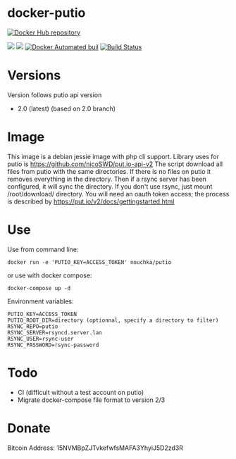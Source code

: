 # docker-putio

[![Docker Hub repository](http://dockeri.co/image/nouchka/putio)](https://registry.hub.docker.com/u/nouchka/putio/)

[![](https://images.microbadger.com/badges/image/nouchka/putio.svg)](https://microbadger.com/images/nouchka/putio "Get your own image badge on microbadger.com")
[![](https://images.microbadger.com/badges/version/nouchka/putio.svg)](https://microbadger.com/images/nouchka/putio "Get your own version badge on microbadger.com")
[![Docker Automated buil](https://img.shields.io/docker/automated/nouchka/putio.svg)](https://hub.docker.com/r/nouchka/putio/)
[![Build Status](https://travis-ci.org/nouchka/docker-putio.svg?branch=master)](https://travis-ci.org/nouchka/docker-putio)
<!---
[![Docker Stars](https://img.shields.io/docker/stars/nouchka/docker-putio.svg)](https://hub.docker.com/r/nouchka/putio/)
[![Docker Pulls](https://img.shields.io/docker/pulls/nouchka/docker-putio.svg)]()
--->

# Versions

Version follows putio api version

* 2.0 (latest) (based on 2.0 branch)

# Image

This image is a debian jessie image with php cli support. Library uses for putio is https://github.com/nicoSWD/put.io-api-v2
The script download all files from putio with the same directories. If there is no files on putio it removes everything in the directory. Then if a rsync server has been configured, it will sync the directory.
If you don't use rsync, just mount /root/download/ directory.
You will need an oauth token access; the process is described by https://put.io/v2/docs/gettingstarted.html

# Use

Use from command line:

	docker run -e 'PUTIO_KEY=ACCESS_TOKEN' nouchka/putio
or use with docker compose:

	docker-compose up -d
Environment variables:

	PUTIO_KEY=ACCESS_TOKEN
	PUTIO_ROOT_DIR=directory (optionnal, specify a directory to filter)
	RSYNC_REPO=putio
	RSYNC_SERVER=rsyncd.server.lan
	RSYNC_USER=rsync-user
	RSYNC_PASSWORD=rsync-password

# Todo

* CI (difficult without a test account on putio)
* Migrate docker-compose file format to version 2/3

# Donate

Bitcoin Address: 15NVMBpZJTvkefwfsMAFA3YhyiJ5D2zd3R
